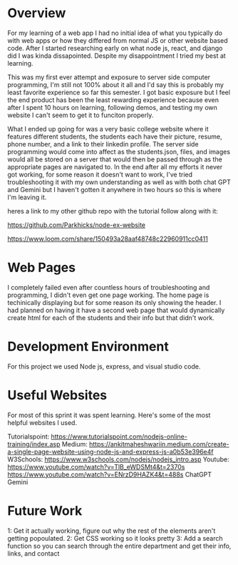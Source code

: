 # Overview

For my learning of a web app I had no initial idea of what you typically do with web apps or how they differed from normal JS or other website based code. After I started researching early on what node js, react, and django did I was kinda dissapointed. Despite my disappointment I tried my best at learning.

This was my first ever attempt and exposure to server side computer programming, I'm still not 100% about it all and I'd say this is probably my least favorite experience so far this semester. I got basic exposure but I feel the end product has been the least rewarding experience because even after I spent 10 hours on learning, following demos, and testing my own website I can't seem to get it to funciton properly.

What I ended up going for was a very basic college website where it features different students, the students each have their picture, resume, phone number, and a link to their linkedin profile. The server side programming would come into affect as the students.json, files, and images would all be stored on a server that would then be passed through as the appropriate pages are navigated to. In the end after all my efforts it never got working, for some reason it doesn't want to work, I've tried troubleshooting it with my own understanding as well as with both chat GPT and Gemini but I haven't gotten it anywhere in two hours so this is where I'm leaving it. 

heres a link to my other github repo with the tutorial follow along with it:

https://github.com/Parkhicks/node-ex-website

https://www.loom.com/share/150493a28aaf48748c22960911cc0411

# Web Pages

I completely failed even after countless hours of troubleshooting and programming, I didn't even get one page working. The home page is techinically displaying but for some reason its only showing the header. I had planned on having it have a second web page that would dynamically create html for each of the students and their info but that didn't work. 

# Development Environment

For this project we used Node js, express, and visual studio code.

# Useful Websites

For most of this sprint it was spent learning. Here's some of the most helpful websites I used.

Tutorialspoint:   https://www.tutorialspoint.com/nodejs-online-training/index.asp
Medium:           https://ankitmaheshwariin.medium.com/create-a-single-page-website-using-node-js-and-express-js-a0b53e396e4f
W3Schools:        https://www.w3schools.com/nodejs/nodejs_intro.asp
Youtube:          https://www.youtube.com/watch?v=TlB_eWDSMt4&t=2370s
                  https://www.youtube.com/watch?v=ENrzD9HAZK4&t=488s
ChatGPT
Gemini

# Future Work

1: Get it actually working, figure out why the rest of the elements aren't getting popoulated.
2: Get CSS working so it looks pretty
3: Add a search function so you can search through the entire department and get their info, links, and contact